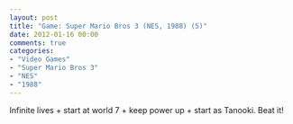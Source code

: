 ```yaml
---
layout: post
title: "Game: Super Mario Bros 3 (NES, 1988) (5)"
date: 2012-01-16 00:00
comments: true
categories:
- "Video Games"
- "Super Mario Bros 3"
- "NES"
- "1988"
---
```


Infinite lives + start at world 7 + keep power up + start as
Tanooki. Beat it!
